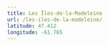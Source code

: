 ```yaml
---
title: Les Îles-de-la-Madeleine
url: /les-iles-de-la-madeleine/
latitude: 47.412
longitude: -61.765
---
```

